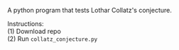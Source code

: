 A python program that tests Lothar Collatz's conjecture.

Instructions:<br/>
(1) Download repo<br/>
(2) Run `collatz_conjecture.py`
